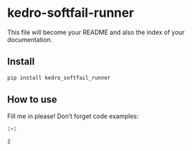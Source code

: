 # kedro-softfail-runner

<!-- WARNING: THIS FILE WAS AUTOGENERATED! DO NOT EDIT! -->

This file will become your README and also the index of your
documentation.

## Install

``` sh
pip install kedro_softfail_runner
```

## How to use

Fill me in please! Don’t forget code examples:

``` python
1+1
```

    2
